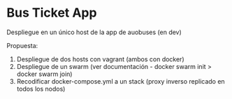 # Bus Ticket App

Despliegue en un único host de la app de auobuses (en dev)

Propuesta: 

1) Despliegue de dos hosts con vagrant (ambos con docker)
2) Despliegue de un swarm (ver documentación - docker swarm init > docker swarm join)
3) Recodificar docker-compose.yml a  un stack (proxy inverso replicado en todos los nodos)
